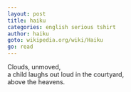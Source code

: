 ```yaml
---
layout: post
title: haiku
categories: english serious tshirt
author: haiku
goto: wikipedia.org/wiki/Haiku
go: read
---
```

Clouds, unmoved,  
a child laughs out loud in the courtyard,  
above the heavens.
